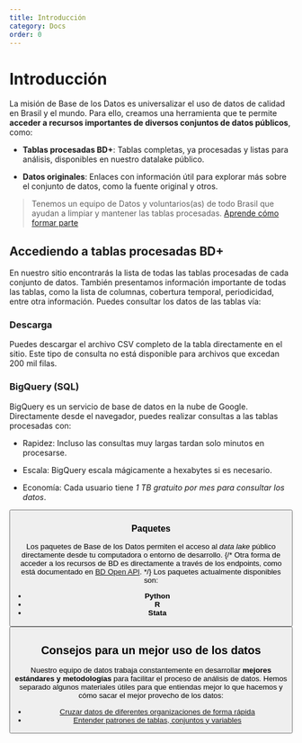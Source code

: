 ```yaml
---
title: Introducción
category: Docs
order: 0
---
```


# Introducción

La misión de Base de los Datos es universalizar el uso de datos de calidad
en Brasil y el mundo. Para ello, creamos una herramienta que te permite **acceder a
recursos importantes de diversos conjuntos de datos públicos**, como:

- **Tablas procesadas BD+**: Tablas completas, ya procesadas y listas
  para análisis, disponibles en nuestro datalake público.

- **Datos originales**: Enlaces con información útil para explorar más
  sobre el conjunto de datos, como la fuente original y otros.

> Tenemos un equipo de Datos y voluntarios(as) de todo Brasil que ayudan a limpiar y mantener las tablas procesadas. [Aprende cómo formar parte](colab_data)

## Accediendo a tablas procesadas BD+

En nuestro sitio encontrarás la lista de todas las tablas procesadas de
cada conjunto de datos. También presentamos información importante de todas
las tablas, como la lista de columnas, cobertura temporal, periodicidad, entre
otra información. Puedes consultar los datos de las tablas vía:

### Descarga

Puedes descargar el archivo CSV completo de la tabla directamente en el sitio. Este
tipo de consulta no está disponible para archivos que excedan 200 mil filas.

### BigQuery (SQL)

BigQuery es un servicio de base de datos en la nube de
Google. Directamente desde el navegador, puedes realizar consultas a las tablas
procesadas con:

- Rapidez: Incluso las consultas muy largas tardan solo minutos en procesarse.

- Escala: BigQuery escala mágicamente a hexabytes si es necesario.

- Economía: Cada usuario tiene *1 TB gratuito por mes para consultar
  los datos*.

<Button
  href="access_data_bq"
  text="Aprende"
/>

### Paquetes

Los paquetes de Base de los Datos permiten el acceso al *data lake* público
directamente desde tu computadora o entorno de desarrollo.
{/*  Otra forma de acceder a los recursos de BD es directamente a través de los endpoints, como está
documentado en [BD Open API](https://basedosdados.org/openapi). */}
Los paquetes actualmente disponibles son:

- **Python**
- **R**
- **Stata**

<Button
  href="access_data_packages"
  text="Aprende"
/>

## Consejos para un mejor uso de los datos

Nuestro equipo de datos trabaja constantemente en desarrollar **mejores
estándares y metodologías** para facilitar el proceso de análisis de datos.
Hemos separado algunos materiales útiles para que entiendas mejor lo que hacemos
y cómo sacar el mejor provecho de los datos:

- [Cruzar datos de diferentes organizaciones de forma rápida](tutorial_join_tables)
- [Entender patrones de tablas, conjuntos y variables](style_data)
